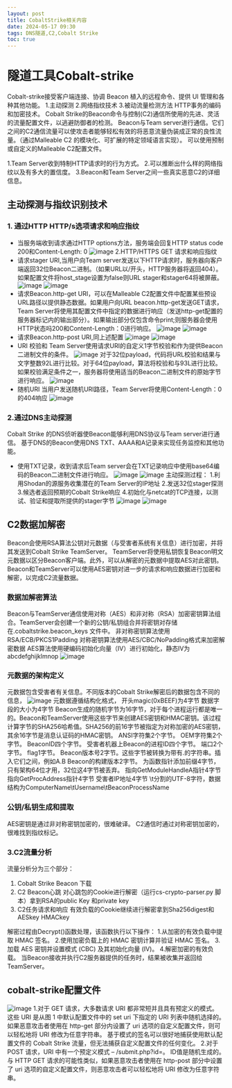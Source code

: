 ```yaml
---
layout: post
title: CobaltStrike相关内容
date: 2024-05-17 09:30
tags: DNS隧道,C2,Cobalt Strike
toc: true
---
```

# 隧道工具Cobalt-strike
Cobalt-strike接受客户端连接、协调 Beacon 植入的远程命令、提供 UI 管理和各种其他功能。
1.主动探测
2.网络指纹技术
3.被动流量检测方法
HTTP事务的编码和加密技术。
Cobalt Strike的Beacon命令与控制(C2)通信所使用的先进、灵活的流量配置文件，以逃避防御者的检测。
Beacon与Team server进行通信。它们之间的C2通信流量可以使攻击者能够轻松有效的将恶意流量伪装成正常的良性流量。（通过Malleable C2 的模块化、可扩展的特定领域语言实现）。
可以使用预制或自定义的Malleable C2配置文件。

1.Team Server收到特制HTTP请求时的行为方式。
2.可以推断出什么样的网络指纹以及有多大的置信度。
3.Beacon和Team Server之间一些真实恶意C2的详细信息。
## 主动探测与指纹识别技术
### 1. 通过HTTP HTTP/s选项请求和响应指纹
* 当服务端收到请求通过HTTP options方法，服务端会回复HTTP status code 200和Content-Length: 0
  ![image](https://github.com/kyre0e/kyre0e.github.io/assets/169347540/1a7e9eae-2644-498c-8410-842f802bbfe3)
2.HTTP/HTTPS GET 请求和响应指纹
* 请求stager URI,当用户向Team server发送以下HTTP请求时，服务器向客户端返回32位Beacon二进制。（如果URL以/开头，HTTP服务器将返回404）。如果配置文件将host_stage设置为false则URL stager和stager64将被屏蔽。
  ![image](https://github.com/kyre0e/kyre0e.github.io/assets/169347540/836c71a3-011d-488d-be2b-a35c572a9ac2)
  ![image](https://github.com/kyre0e/kyre0e.github.io/assets/169347540/d7d32a68-b873-4796-8ac8-a325a8c54cd3)
* 请求Beacon.http-get URI，可以在Malleable C2配置文件中配置某些预设URL路径以提供静态数据。如果用户向URL beacon.http-get发送GET请求，Team Server将使用其配置文件中指定的数据进行响应（发送http-get配置的服务器标记内的输出部分）。如果输出部分仅包含命令print;则服务器会使用HTTP状态吗200和Content-Length：0进行响应。
  ![image](https://github.com/kyre0e/kyre0e.github.io/assets/169347540/a6d7b4d0-f2ae-479a-9d34-318bbe58bd89)
![image](https://github.com/kyre0e/kyre0e.github.io/assets/169347540/a2a663d6-36a7-4aa8-b76c-94282c7c9f90)
* 请求Beacon.http-post URI,同上述配置
  ![image](https://github.com/kyre0e/kyre0e.github.io/assets/169347540/41c0e28b-7b83-4e18-bfb7-c5072aee9f02)
![image](https://github.com/kyre0e/kyre0e.github.io/assets/169347540/f0e872d5-7f26-4865-a3fd-7451ac3ffe6c)
* URI 校验和
Team Server使用请求URI的自定义1字节校验和作为提供Beacon二进制文件的条件。
![image](https://github.com/kyre0e/kyre0e.github.io/assets/169347540/e9f9ac76-0720-4b4e-8495-2bb4725be18d)
对于32位payload，代码将URL校验和结果与文字整数92L进行比较。对于64位payload，算法将校验和与93L进行比较。如果校验满足条件之一，服务器将使用适当的Beacon二进制文件的原始字节进行响应。
![image](https://github.com/kyre0e/kyre0e.github.io/assets/169347540/d627128e-c7c2-4544-b809-f0712d9caa4b)
* 随机URI
  当用户发送随机URI路径，Team Server将使用Content-Length：0的404响应
  ![image](https://github.com/kyre0e/kyre0e.github.io/assets/169347540/df7b254f-ba90-4773-ab2f-530b0cbed1b4)
### 2.通过DNS主动探测
Cobalt Strike 的DNS侦听器使Beacon能够利用DNS协议与Team server进行通信。
基于DNS的Beacon使用DNS TXT、AAAA和A记录来实现任务监控和其他功能。
* 使用TXT记录，收到请求后Team server会在TXT记录响应中使用base64编码的Beacon二进制文件进行响应。
  ![image](https://github.com/kyre0e/kyre0e.github.io/assets/169347540/53e7decf-33d7-4827-9175-14cb59f88f0b)
![image](https://github.com/kyre0e/kyre0e.github.io/assets/169347540/ffaa9cb6-1309-4187-9ea5-f459feab6e9c)
主动探测过程：
1.利用Shodan的源服务收集潜在的Team Server的IP地址
2.发送32位stager探测
3.候选者返回预期的Cobalt Strike响应
4.初始化与netcat的TCP连接，以测试、验证和提取所提供的stager字节
![image](https://github.com/kyre0e/kyre0e.github.io/assets/169347540/58545216-82f9-4408-bb15-42866ae21cc4)
![image](https://github.com/kyre0e/kyre0e.github.io/assets/169347540/d07e5f38-634b-484f-aa78-0a94cb238877)

## C2数据加解密
Beacon会使用RSA算法公钥对元数据（与受害者系统有关信息）进行加密，并将其发送到Cobalt Strike TeamServer。
TeamServer将使用私钥恢复Beacon明文元数据以区分Beacon客户端。此外，可以从解密的元数据中提取AES对此密钥。
Beacon和TeamServer可以使用AES密钥对进一步的请求和响应数据进行加密和解密，以完成C2流量数据。
### 数据加解密算法
Beacon与TeamServer通信使用对称（AES）和非对称（RSA）加密密钥算法组合。TeamServer会创建一个新的公钥/私钥组合并将密钥对存储在.cobaltstrike.beacon_keys 文件中。
非对称密钥算法使用RSA/ECB/PKCS1Padding
对称密钥算法使用AES/CBC/NoPadding格式来加密解密数据
AES算法使用硬编码初始化向量（IV）进行初始化，静态IV为abcdefghijklmnop
![image](https://github.com/kyre0e/kyre0e.github.io/assets/169347540/27da87a1-eab2-416e-8afd-4050487aeca2)

### 元数据的架构定义
元数据包含受害者有关信息。不同版本的Cobalt Strike解密后的数据包含不同的信息，
![image](https://github.com/kyre0e/kyre0e.github.io/assets/169347540/4db622fd-eea2-4f52-b010-ca6088663e33)
元数据遵循结构化格式，
开头magic(0xBEEF)为4字节
数据字段的大小为4字节
Beacon生成的随机字节为16字节，对于每个进程运行都是唯一的。Beacon和TeamServer使用这些字节来创建AES密钥和HMAC密钥。该过程计算字节的SHA256哈希值。SHA256的前16字节被指定为对称加密的AES密钥，其余16字节是消息认证码的HMAC密钥。
ANSI字符集2个字节。
OEM字符集2个字节。
BeaconID四个字节。
受害者机器上Beacon的进程ID四个字节。
端口2个字节。
flag1字节。
Beacon版本号2字节。这些字节被转换为带有.的字符串。插入它们之间，例如A.B
Beacon的构建版本2字节。
为函数指针添加前缀4字节，只有架构64位才用，32位这4字节被丢弃。
指向GetModuleHandleA指针4字节
指向GetProcAddress指针4字节
受害者IP地址4字节
\t分割的UTF-8字符，数据结构为ComputerName\tUsername\tBeaconProcessName

### 公钥/私钥生成和提取
AES密钥是通过非对称密钥加密的，很难破译。
C2通信时通过对称密钥加密的，很难找到指纹标记。
### 3.C2流量分析
流量分析分为三个部分：
1. Cobalt Strike Beacon 下载
2. C2 Beacon心跳
   对心跳包的Cookie进行解密（运行cs-crypto-parser.py 脚本）拿到RSA的public Key 和private key
4. C2任务请求和响应
   有效负载的Cookie继续进行解密拿到Sha256digest和AESkey HMACkey

解密过程由Decrypt()函数处理，该函数执行以下操作：
1.从加密的有效负载中提取 HMAC 签名。
2.使用加密负载上的 HMAC 密钥计算并验证 HMAC 签名。
3.加载 AES 密钥并设置模式 (CBC) 及其初始化向量 (IV)。
4.解密加密的有效负载。
当Beacon接收并执行C2服务器提供的任务时，结果被收集并返回给TeamServer。
## cobalt-strike配置文件
![image](https://github.com/kyre0e/kyre0e.github.io/assets/169347540/89b5551a-d873-4185-94e7-04feca214a50)
1.对于 GET 请求，大多数请求 URI 都非常短并且具有预定义的模式。 这些 URI 是从图 1 中默认配置文件中的 set uri 下指定的 URI 列表中随机选择的。 如果恶意攻击者使用在 http-get 部分内设置了 uri 选项的自定义配置文件，则可以轻松地将 URI 修改为任意字符串。 基于模式的签名可以很好地捕获使用默认配置文件的 Cobalt Strike 流量，但无法捕获自定义配置文件的任何变化。
2.对于 POST 请求，URI 中有一个预定义模式 – /submit.php?id=。 ID值是随机生成的。 与 HTTP GET 请求的可能性类似，如果恶意攻击者使用在 http-post 部分中设置了 uri 选项的自定义配置文件，则恶意攻击者可以轻松地将 URI 修改为任意字符串。

